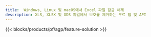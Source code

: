```yaml
---
title:  Windows, Linux 및 macOS에서 Excel 파일 잠금 해제
description: XLS, XLSX 및 ODS 파일에서 보호를 제거하는 무료 앱 및 API
---
```

{{< blocks/products/pf/agp/feature-solution >}} 

